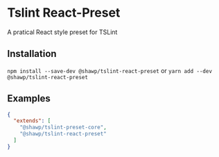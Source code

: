 # Tslint React-Preset

A pratical React style preset for TSLint

## Installation

`npm install --save-dev @shawp/tslint-react-preset`
or
`yarn add --dev @shawp/tslint-react-preset`

## Examples

```json
{
  "extends": [
    "@shawp/tslint-preset-core",
    "@shawp/tslint-react-preset"
  ]
}
```
